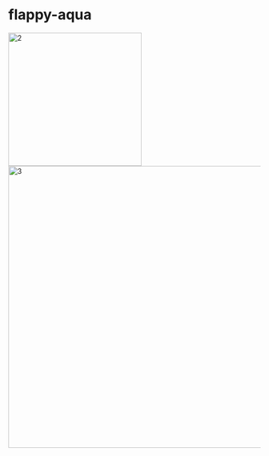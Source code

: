 # flappy-aqua
<img width="266" alt="2" src="https://github.com/user-attachments/assets/55b9c53e-f752-4b9d-9e60-c0267384b109">
<img width="563" alt="3" src="https://github.com/user-attachments/assets/a9de9063-2b63-47d0-b03a-d0a312115caf">
